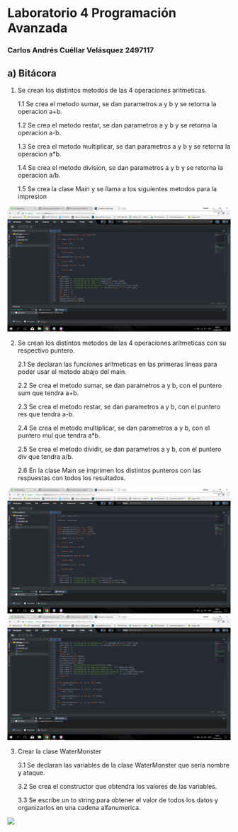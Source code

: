# Laboratorio 4 Programación Avanzada

### Carlos Andrés Cuéllar Velásquez 2497117
       
## a) Bitácora


1. Se crean los distintos metodos de las 4 operaciones aritmeticas.

   1.1 Se crea el metodo sumar, se dan parametros a y b y se retorna la operacion a+b.
   
   1.2 Se crea el metodo restar, se dan parametros a y b y se retorna la operacion a-b.
   
   1.3 Se crea el metodo multiplicar, se dan parametros a y b y se retorna la operacion a*b.
   
   1.4 Se crea el metodo division, se dan parametros a y b y se retorna la operacion a/b.
   
   1.5 Se crea la clase Main y se llama a los siguientes metodos para la impresion

 ![](sin.png)

 
2. Se crean los distintos metodos de las 4 operaciones aritmeticas con su respectivo puntero.

   2.1 Se declaran las funciones aritmeticas en las primeras lineas para poder usar el metodo abajo del main.
   
   2.2 Se crea el metodo sumar, se dan parametros a y b, con el puntero sum que tendra a+b.
   
   2.3 Se crea el metodo restar, se dan parametros a y b, con el puntero res que tendra a-b.
   
   2.4  Se crea el metodo multiplicar, se dan parametros a y b, con el puntero mul que tendra a*b.
   
   2.5  Se crea el metodo dividir, se dan parametros a y b, con el puntero div que tendra a/b.
   
   2.6 En la clase Main se imprimen los distintos punteros con las respuestas con todos los resultados.

 ![](con1.png)
 ![](con2.png)
 
 
3. Crear la clase WaterMonster

    3.1 Se declaran las variables de la clase WaterMonster que seria nombre y ataque.

    3.2 Se crea el constructor que obtendra los valores de las variables. 

    3.3 Se escribe un to string para obtener el valor de todos los datos y organizarlos en una cadena alfanumerica. 
 
  ![](Water.png)
 
 
 
